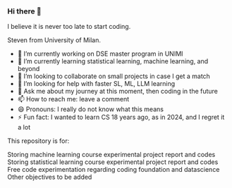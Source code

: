 ### Hi there 👋

I believe it is never too late to start coding.

Steven from University of Milan.

- 🔭 I’m currently working on DSE master program in UNIMI
- 🌱 I’m currently learning statistical learning, machine learning, and beyond
- 👯 I’m looking to collaborate on small projects in case I get a match
- 🤔 I’m looking for help with faster SL, ML, LLM learning
- 💬 Ask me about my journey at this moment, then coding in the future
- 📫 How to reach me: leave a comment
- 😄 Pronouns: I really do not know what this means
- ⚡ Fun fact: I wanted to learn CS 18 years ago, as in 2024, and I regret it a lot

This repository is for:

Storing machine learning course experimental project report and codes
Storing statistical learning course experimental project report and codes
Free code experimentation regarding coding foundation and datascience
Other objectives to be added

<!--
**StevenFromUnimiMIEDSE/stevenfromunimimiedse** is a ✨ _special_ ✨ repository because its `README.md` (this file) appears on your GitHub profile.

I believe it is never too late to start coding.

- 🔭 I’m currently working on DSE master program in UNIMI
- 🌱 I’m currently learning statistical learning, machine learning, and beyond
- 👯 I’m looking to collaborate on small projects in case I get a match
- 🤔 I’m looking for help with faster SL, ML, LLM learning
- 💬 Ask me about my journey at this moment, then coding in the future
- 📫 How to reach me: leave a comment
- 😄 Pronouns: I really do not know what this means
- ⚡ Fun fact: I wanted to learn CS 18 years ago, as in 2024, and I regret it a lot

This repository is for:

Storing machine learning course experimental project report and codes
Storing statistical learning course experimental project report and codes
Free code experimentation regarding coding foundation and datascience
Other objectives to be added
-->
